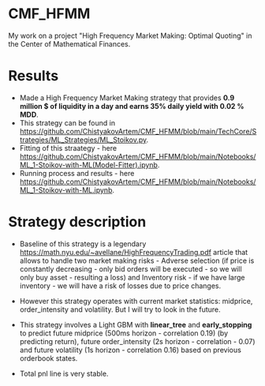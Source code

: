 # CMF_HFMM
My work on a project "High Frequency Market Making: Optimal Quoting" in the Center of Mathematical Finances.

# Results
- Made a High Frequency Market Making strategy that provides **0.9 million $ of liquidity in a day and earns 35% daily yield with 0.02 % MDD**.
- This strategy can be found in https://github.com/ChistyakovArtem/CMF_HFMM/blob/main/TechCore/Strategies/ML_Strategies/ML_Stoikov.py.
- Fitting of this straategy - here https://github.com/ChistyakovArtem/CMF_HFMM/blob/main/Notebooks/ML_1-Stoikov-with-ML(Model-Fitter).ipynb.
- Running process and results - here https://github.com/ChistyakovArtem/CMF_HFMM/blob/main/Notebooks/ML_1-Stoikov-with-ML.ipynb.

# Strategy description
- Baseline of this strategy is a legendary https://math.nyu.edu/~avellane/HighFrequencyTrading.pdf article that allows to handle two market making risks - Adverse selection (if price is constantly decreasing - only bid orders will be executed - so we will only buy asset - resulting a loss) and Inventory risk - if we have large inventory - we will have a risk of losses due to price changes.

- However this strategy operates with current market statistics: midprice, order_intensity and volatility. But I will try to look in the future.
- This strategy involves a Light GBM with **linear_tree** and **early_stopping** to predict future midprice (500ms horizon - correlation 0.19) (by predicting return), future order_intensity (2s horizon - correlation - 0.07) and future volatility (1s horizon - correlation 0.16) based on previous orderbook states.

- Total pnl line is very stable.
